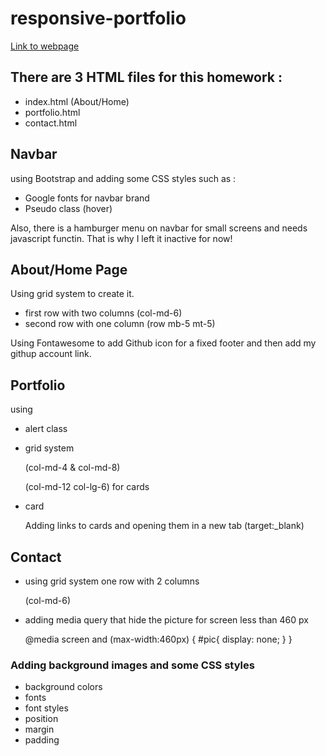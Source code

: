 # responsive-portfolio

[Link to webpage](https://karimi65.github.io/responsive-portfolio/)

## There are 3 HTML files for this homework : 
* index.html (About/Home)
* portfolio.html 
* contact.html

## Navbar 
using Bootstrap and adding some CSS styles such as : 
* Google fonts for navbar brand
* Pseudo class (hover)

Also, there is a hamburger menu on navbar for small screens and needs javascript functin. That is why I left it inactive for now!





## About/Home Page
Using grid system to create it.
* first row with two columns (col-md-6)
* second row with one column (row mb-5 mt-5)

Using Fontawesome to add Github icon for a fixed footer and then add my githup account link.

## Portfolio
using 
* alert class 
* grid system 

     (col-md-4 & col-md-8) 

     (col-md-12 col-lg-6) for cards
* card

    Adding links to cards and opening them in a new tab (target:_blank) 


## Contact
* using grid system one row with 2 columns

    (col-md-6)

* adding media query that hide the picture for screen less than 460 px 

    @media screen and (max-width:460px) {
    #pic{
        display: none;
    }
}


### Adding background images and some CSS styles

* background colors
* fonts
* font styles
* position
* margin
* padding







